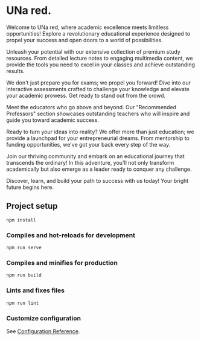 # UNa red.
Welcome to UNa red, where academic excellence meets limitless opportunities! Explore a revolutionary educational experience designed to propel your success and open doors to a world of possibilities.

Unleash your potential with our extensive collection of premium study resources. From detailed lecture notes to engaging multimedia content, we provide the tools you need to excel in your classes and achieve outstanding results.

We don't just prepare you for exams; we propel you forward! Dive into our interactive assessments crafted to challenge your knowledge and elevate your academic prowess. Get ready to stand out from the crowd.

Meet the educators who go above and beyond. Our "Recommended Professors" section showcases outstanding teachers who will inspire and guide you toward academic success.

Ready to turn your ideas into reality? We offer more than just education; we provide a launchpad for your entrepreneurial dreams. From mentorship to funding opportunities, we've got your back every step of the way.

Join our thriving community and embark on an educational journey that transcends the ordinary! In this adventure, you'll not only transform academically but also emerge as a leader ready to conquer any challenge.

Discover, learn, and build your path to success with us today! Your bright future begins here.

## Project setup
```
npm install
```

### Compiles and hot-reloads for development
```
npm run serve
```

### Compiles and minifies for production
```
npm run build
```

### Lints and fixes files
```
npm run lint
```

### Customize configuration
See [Configuration Reference](https://cli.vuejs.org/config/).
